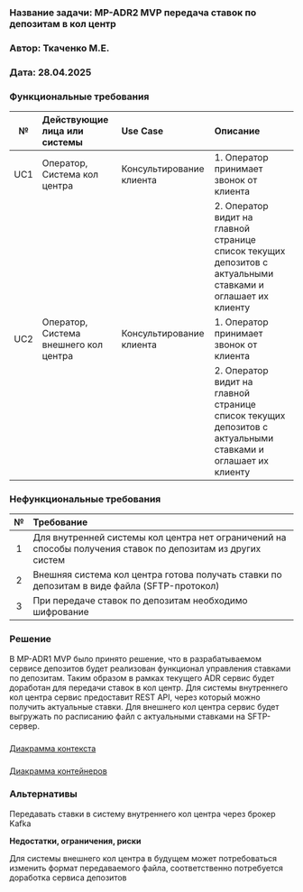﻿### <a name="_b7urdng99y53"></a>**Название задачи: MP-ADR2 MVP передача ставок по депозитам в кол центр** 
### <a name="_hjk0fkfyohdk"></a>**Автор: Ткаченко М.Е.**
### <a name="_uanumrh8zrui"></a>**Дата: 28.04.2025**
### <a name="_3bfxc9a45514"></a>**Функциональные требования**

|**№**|**Действующие лица или системы**|**Use Case**|**Описание**|
| :-: | :- | :- | :- |
|UC1|Оператор, Система кол центра|Консультирование клиента|1. Оператор принимает звонок от клиента
||||2. Оператор видит на главной странице список текущих депозитов с актуальными ставками и оглашает их клиенту|    
|UC2|Оператор, Система внешнего кол центра|Консультирование клиента|1. Оператор принимает звонок от клиента
||||2. Оператор видит на главной странице список текущих депозитов с актуальными ставками и оглашает их клиенту                                        
### <a name="_u8xz25hbrgql"></a>**Нефункциональные требования**

|**№**|**Требование**|
| :-: | :- |
|1|Для внутренней системы кол центра нет ограничений на способы получения ставок по депозитам из других систем |
|2|Внешняя система кол центра готова получать ставки по депозитам в виде файла (SFTP-протокол)|
|3|При передаче ставок по депозитам необходимо шифрование |
### <a name="_qmphm5d6rvi3"></a>**Решение**
В MP-ADR1 MVP было принято решение, что в разрабатываемом сервисе депозитов будет реализован функционал управления ставками
по депозитам. Таким образом в рамках текущего ADR сервис будет доработан для передачи ставок в кол центр.
Для системы внутреннего кол центра сервис предоставит REST API, через который можно получить актуальные ставки.
Для внешнего кол центра сервис будет выгружать по расписанию файл с актуальными ставками на SFTP-сервер.
###
[Диакрамма контекста](./ContextDiagram.drawio)
###
[Диакрамма контейнеров](./ContainerDiagram.drawio)

### <a name="_bjrr7veeh80c"></a>**Альтернативы**
Передавать ставки в систему внутреннего кол центра через брокер Kafka

**Недостатки, ограничения, риски**

Для системы внешнего кол центра в будущем может потребоваться изменить формат передаваемого файла,
соответственно потребуется доработка сервиса депозитов

